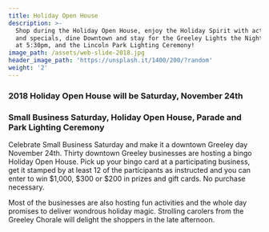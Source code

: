 ```yaml
---
title: Holiday Open House
description: >-
  Shop during the Holiday Open House, enjoy the Holiday Spirit with activities
  and specials, dine Downtown and stay for the Greeley Lights the Night Parade
  at 5:30pm, and the Lincoln Park Lighting Ceremony!
image_path: /assets/web-slide-2018.jpg
header_image_path: 'https://unsplash.it/1400/200/?random'
weight: '2'
---
```


### 2018 Holiday Open House will be Saturday, November 24th

### Small Business Saturday, Holiday Open House, Parade and Park Lighting Ceremony

Celebrate Small Business Saturday and make it a downtown Greeley day November 24th. Thirty downtown Greeley businesses are hosting a bingo Holiday Open House. Pick up your bingo card at a participating business, get it stamped by at least 12 of the participants as instructed and you can enter to win $1,000, $300 or $200 in prizes and gift cards. No purchase necessary.

Most of the businesses are also hosting fun activities and the whole day promises to deliver wondrous holiday magic. Strolling carolers from the Greeley Chorale will delight the shoppers in the late afternoon.